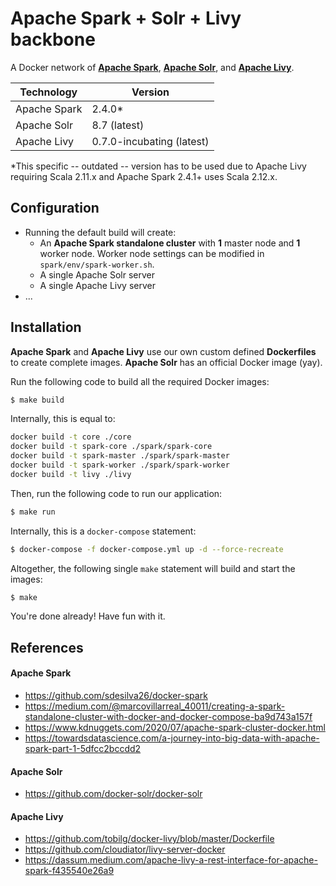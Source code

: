 # Apache Spark + Solr + Livy backbone

A Docker network of **[Apache Spark](https://spark.apache.org)**, **[Apache Solr](https://lucene.apache.org/solr/)**, and **[Apache Livy](https://livy.apache.org)**.

| Technology | Version |
| ------ | ------ |
| Apache Spark | 2.4.0* |
| Apache Solr | 8.7 (latest) |
| Apache Livy | 0.7.0-incubating (latest) |

*This specific -- outdated -- version has to be used due to Apache Livy requiring Scala 2.11.x and Apache Spark 2.4.1+ uses Scala 2.12.x.

## Configuration

- Running the default build will create:
    - An **Apache Spark standalone cluster** with **1** master node and **1** worker node. Worker node settings can be modified in `spark/env/spark-worker.sh`.
    - A single Apache Solr server
    - A single Apache Livy server
- ...

## Installation
**Apache Spark** and **Apache Livy** use our own custom defined **Dockerfiles** to create complete images. **Apache Solr** has an official Docker image (yay).

Run the following code to build all the required Docker images:
```sh
$ make build
```

Internally, this is equal to:
```sh
docker build -t core ./core
docker build -t spark-core ./spark/spark-core
docker build -t spark-master ./spark/spark-master
docker build -t spark-worker ./spark/spark-worker
docker build -t livy ./livy
```

Then, run the following code to run our application:
```sh
$ make run
```

Internally, this is a `docker-compose` statement:
```sh
$ docker-compose -f docker-compose.yml up -d --force-recreate
```

Altogether, the following single `make` statement will build and start the images:
```sh
$ make
```

You're done already! Have fun with it.

## References

#### Apache Spark
* https://github.com/sdesilva26/docker-spark
* https://medium.com/@marcovillarreal_40011/creating-a-spark-standalone-cluster-with-docker-and-docker-compose-ba9d743a157f
* https://www.kdnuggets.com/2020/07/apache-spark-cluster-docker.html
* https://towardsdatascience.com/a-journey-into-big-data-with-apache-spark-part-1-5dfcc2bccdd2
#### Apache Solr
* https://github.com/docker-solr/docker-solr
#### Apache Livy
* https://github.com/tobilg/docker-livy/blob/master/Dockerfile
* https://github.com/cloudiator/livy-server-docker
* https://dassum.medium.com/apache-livy-a-rest-interface-for-apache-spark-f435540e26a9
